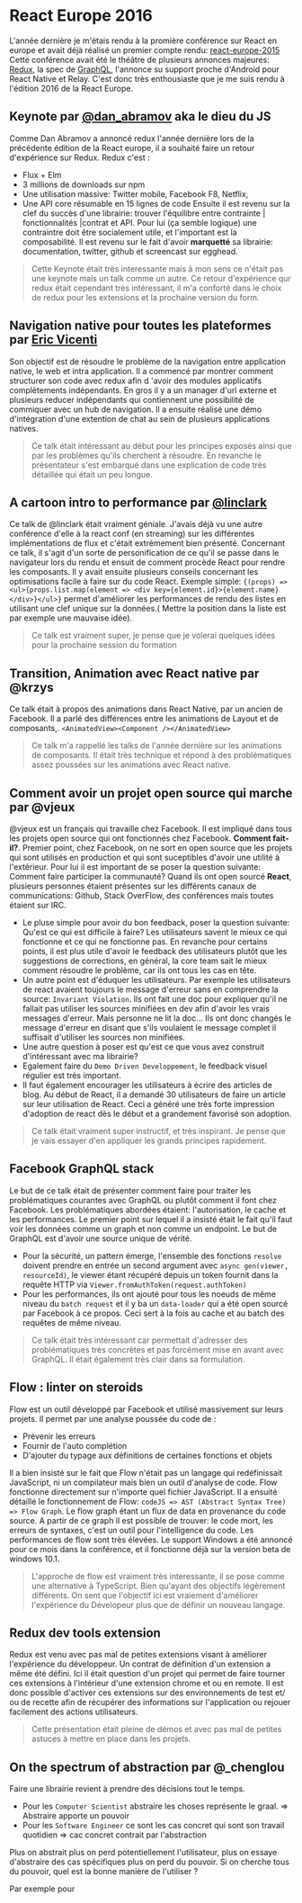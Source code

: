 # React Europe 2016


L'année dernière je m'étais rendu à la promière conférence sur React en europe et avait déjà réalisé un premier compte rendu: [react-europe-2015](https://gist.github.com/pierr/639b994534924c75f7e6)
Cette conférence avait été le théâtre de plusieurs annonces majeures: [Redux](), la spec de [GraphQL](), l'annonce su support proche d'Android pour React Native et Relay.
C'est donc très enthousiaste que je me suis rendu à l'édition 2016 de la React Europe.


## Keynote par [@dan_abramov](https://twitter.com/dan_abramov) aka le dieu du JS

Comme Dan Abramov a annoncé redux l'année dernière lors de la précédente édition de la React europe, il a souhaité faire un retour d'expérience sur Redux.
Redux c'est :
 - Flux + Elm
 - 3 millions de downloads sur npm
 - Une utilisation massive: Twitter mobile, Facebook F8, Netflix, 
 - Une API core résumable en 15 lignes de code
 Ensuite il est revenu sur la clef du succès d'une librairie: trouver l'équilibre entre contrainte | fonctionnalités |contrat et API. Pour lui (ça semble logique) une contraintre doit être socialement utile, et l'important est la composabilité.
Il est revenu sur le fait d'avoir **marquetté** sa librairie: documentation, twitter, github et screencast sur egghead.

> Cette Keynote était très interessante mais à mon sens ce n'était pas une keynote mais un talk comme un autre.
> Ce retour d'expérience qur redux était cependant très intéressant, il m'a conforté dans le choix de redux pour les extensions et la prochaine version du form.

## Navigation native pour toutes les plateformes par [Eric Vicenti](https://twitter.com/ericvicenti)

Son objectif est de résoudre le problème de la navigation entre application native, le web et intra application.
Il a commencé par montrer comment structurer son code avec redux afin d 'avoir des modules applicatifs complètements indépendants.
En gros il y a un manager d'url externe et plusieurs reducer indépendants qui contiennent une possibilité de commiquer avec un hub de navigation.
Il a ensuite réalisé une démo d'intégration d'une extention de chat au sein de plusieurs applications natives.
> Ce talk était intéressant au début pour les principes exposés ainsi que par les problèmes qu'ils cherchent à résoudre.
> En revanche le présentateur s'est embarqué dans une explication de code très détaillée qui était un peu longue.

## A cartoon intro to performance par [@linclark](https://mobile.twitter.com/linclark)

Ce talk de @linclark était vraiment géniale. J'avais déjà vu une autre conférence d'elle à la react conf (en streaming) sur les différentes implémentations de flux et c'était extrèmement bien présenté.
Concernant ce talk, il s'agit d'un sorte de personification de ce qu'il se passe dans le navigateur lors du rendu et ensuit  de comment procède React pour rendre les composants. 
Il y avait ensuite plusieurs conseils concernant les optimisations facile à faire sur du code React.
Exemple simple: `{(props) => <ul>{props.list.map(element => <div key={element.id}>{element.name}</div>}</ul>}` permet d'améliorer les performances de rendu des listes en utilisant une clef unique sur la données.( Mettre la position dans la liste est par exemple une mauvaise idée).
> Ce talk est vraiment super, je pense que je volerai quelques idées pour la prochaine session du formation

## Transition, Animation avec React native par @krzys

Ce talk était à propos des animations dans React Native, par un ancien de Facebook. Il a parlé des différences entre les animations de Layout et de composants,. `<AnimatedView><Component /></AnimatedView>`
> Ce talk m'a rappellé les talks de l'année dernière sur les animations de composants. Il était très technique et répond à des problématiques assez poussées sur les animations avec React native.

## Comment avoir un projet open source qui marche par @vjeux

@vjeux est un français qui travaille chez Facebook. Il est impliqué dans tous les projets open source qui ont fonctionnés chez Facebook. **Comment fait-il?**.
Premier point, chez Facebook, on ne sort en open source que les projets qui sont utilisés en production et qui sont suceptibles d'avoir une utilité à l'extérieur.
Pour lui il est important de se poser la question suivante: Comment faire participer la communauté?
Quand ils ont open sourcé **React**, plusieurs personnes étaient présentes sur les différents canaux de communications: Github, Stack OverFlow, des conférences mais toutes étaient  sur IRC.
- Le pluse simple pour avoir du bon feedback, poser la question suivante:  Qu'est ce qui est difficile à faire? Les utilisateurs savent le mieux ce qui fonctionne et ce qui ne fonctionne pas. En revanche pour certains points, il est plus utile d'avoir le feedback des utilisateurs plutôt que les suggestions de corrections, en général, la core team sait le mieux comment résoudre le problème, car ils ont tous les cas en tête.
- Un autre point est d'éduquer les utilisateurs. Par exemple les utilisateurs de react avaient toujours le message d'erreur sans en comprendre la source: `Invariant Violation`. Ils ont fait une doc pour expliquer qu'il ne fallait pas utiliser les sources minifiées en dev afin d'avoir les vrais messages d'erreur. Mais personne ne lit la doc... Ils ont donc changés le message d'erreur en disant que s'ils voulaient le message complet il suffisait d'utiliser les sources non minifiées.
- Une autre question à poser est qu'est ce que vous avez construit d'intéressant avec ma librairie? 
- Egalement faire du `Demo Driven Developpement`, le feedback visuel régulier est très important.
- Il faut également encourager les utilisateurs à écrire des articles de blog. Au début de React, il a demandé  30 utilisateurs de faire un article sur leur utilisation de React. Ceci a généré une très forte impression d'adoption de react dès le début et a grandement favorisé son adoption.

> Ce talk était vraiment super instructif, et très inspirant. Je pense que je vais essayer d'en appliquer les grands principes rapidement.

## Facebook GraphQL stack

Le but de ce talk était de présenter comment faire pour traiter les problématiques courantes avec GraphQL ou plutôt comment il font chez Facebook.
Les problématiques abordées étaient: l'autorisation, le cache et les performances.
Le premier point sur lequel il a insisté était le fait qu'il faut voir les données comme un graph et non comme un endpoint.
Le but de GraphQL est d'avoir une source unique de vérité.

- Pour la sécurité, un pattern émerge, l'ensemble des fonctions `resolve` doivent prendre en entrée un second argument avec `async gen(viewer, resourceId)`, le viewer étant récupéré depuis un token fournit dans la requête HTTP via `Viewer.fromAuthToken(request.authToken)`
- Pour les performances, ils ont ajouté pour tous les noeuds de même niveau du `batch request` et il y ba un `data-loader` qui a été open sourcé par Facebook à ce propos. Ceci sert à la fois au cache et au batch des requêtes de même niveau.

> Ce talk était très intéressant car permettait d'adresser des problématiques très concrètes et pas forcément mise en avant avec GraphQL. Il était également très clair dans sa formulation.


## Flow : linter on steroids

Flow est un outil développé par Facebook et utilisé massivement sur leurs projets. Il permet par une analyse poussée du code de : 
- Prévenir les erreurs
- Fournir de l'auto complétion
- D'ajouter du typage aux définitions de certaines fonctions et objets

Il a bien insisté sur le fait que Flow n'était pas un langage qui redéfinissait JavaScript, ni un compilateur mais bien un outil d'analyse de code. Flow fonctionne directement sur n'importe quel fichier JavaScript. 
Il a ensuité détaillé le fonctionnement de Flow: `codeJS => AST (Abstract Syntax Tree) => Flow Graph`.
Le flow graph étant un flux de data en provenance du code source. A partir de ce graph il est possible de trouver: le code mort, les erreurs de syntaxes, c'est un outil pour l'intelligence du code.
Les performances de flow sont très élevées.
Le support Windows a été annoncé pour ce mois dans la conférence, et il fonctionne déjà sur la version beta de windows 10.1.

> L'approche de flow est vraiment très interessante, il se pose comme une alternative à TypeScript. Bien qu'ayant des objectifs légèrement différents. On sent que l'objectif ici est vraiement d'améliorer l'expérience du Dévelopeur plus que de définir un nouveau langage.

## Redux dev tools extension

Redux est venu avec pas mal de petites extensions visant à améliorer l'expérience du développeur. Un contrat de définition d'un extension a même été défini. 
Ici il était question d'un projet qui permet de faire tourner ces extensions à l'intérieur d'une extension chrome et ou en remote.
Il est donc possible d'activer ces extensions sur des environnements de test et/ ou de recette afin de récupérer des informations sur l'application ou rejouer facilement des actions utilisateurs.

> Cette présentation était pleine de démos et avec pas mal de petites astuces à mettre en place dans les projets.

## On the spectrum of abstraction par @_chenglou

Faire une librairie revient à prendre des décisions tout le temps.
- Pour les `Computer Scientist` abstraire les choses représente le graal. => Abstraire apporte un pouvoir
- Pour les `Software Engineer` ce sont les cas concret qui sont son travail quotidien => cac concret contrait par l'abstraction

Plus on abstrait plus on perd potentiellement l'utilisateur,  plus on essaye d'abstraire des cas spécifiques plus on perd du pouvoir.
Si on cherche tous du pouvoir, quel est la bonne manière de l'utiliser ?


Par exemple pour
